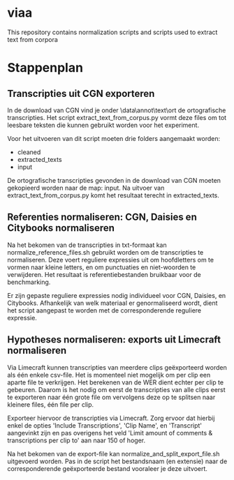# viaa
This repository contains normalization scripts and scripts used to extract text from corpora

# Stappenplan 
## Transcripties uit CGN exporteren
In de download van CGN vind je onder \data\annot\text\ort de ortografische transcripties. Het script extract_text_from_corpus.py vormt deze files om tot leesbare teksten die kunnen gebruikt worden voor het experiment. 

Voor het uitvoeren van dit script moeten drie folders aangemaakt worden: 
- cleaned
- extracted_texts
- input

De ortografische transcripties gevonden in de download van CGN moeten gekopieerd worden naar de map: input. Na uitvoer van extract_text_from_corpus.py komt het resultaat terecht in extracted_texts. 

## Referenties normaliseren: CGN, Daisies en Citybooks normaliseren
Na het bekomen van de transcripties in txt-formaat kan normalize_reference_files.sh gebruikt worden om de transcripties te normaliseren. Deze voert reguliere expressies uit om hoofdletters om te vormen naar kleine letters, en om punctuaties en niet-woorden te verwijderen. Het resultaat is referentiebestanden bruikbaar voor de benchmarking. 

Er zijn gepaste reguliere expressies nodig individueel voor CGN, Daisies, en Citybooks. Afhankelijk van welk materiaal er genormaliseerd wordt, dient het script aangepast te worden met de corresponderende reguliere expressie. 

## Hypotheses normaliseren: exports uit Limecraft normaliseren
Via Limecraft kunnen transcripties van meerdere clips geëxporteerd worden als één enkele csv-file. Het is momenteel niet mogelijk om per clip een aparte file te verkrijgen. Het berekenen van de WER dient echter per clip te gebeuren. Daarom is het nodig om eerst de transcripties van alle clips eerst te exporteren naar één grote file om vervolgens deze op te splitsen naar kleinere files, één file per clip. 

Exporteer hiervoor de transcripties via Limecraft. Zorg ervoor dat hierbij enkel de opties 'Include Transcriptions', 'Clip Name', en 'Transcript' aangevinkt zijn en pas overigens het veld 'Limit amount of comments & transcriptions per clip to' aan naar 150 of hoger. 

Na het bekomen van de export-file kan normalize_and_split_export_file.sh uitgevoerd worden. Pas in de script het bestandsnaam (en extensie) naar de corresponderende geëxporteerde bestand vooraleer je deze uitvoert. 
